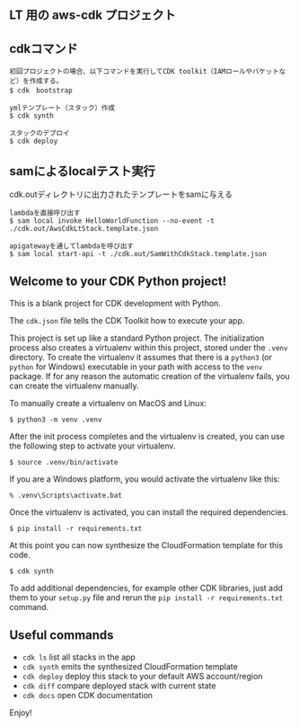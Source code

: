 ## LT 用の aws-cdk プロジェクト

## cdkコマンド
```
初回プロジェクトの場合、以下コマンドを実行してCDK toolkit（IAMロールやバケットなど）を作成する。
$ cdk　bootstrap
```

```
ymlテンプレート（スタック）作成
$ cdk synth
```

```
スタックのデプロイ
$ cdk deploy
```

## samによるlocalテスト実行
cdk.outディレクトリに出力されたテンプレートをsamに与える

```
lambdaを直接呼び出す
$ sam local invoke HelloWorldFunction --no-event -t ./cdk.out/AwsCdkLtStack.template.json
```
```
apigatewayを通してlambdaを呼び出す
$ sam local start-api -t ./cdk.out/SamWithCdkStack.template.json
```



## Welcome to your CDK Python project!

This is a blank project for CDK development with Python.

The `cdk.json` file tells the CDK Toolkit how to execute your app.

This project is set up like a standard Python project. The initialization
process also creates a virtualenv within this project, stored under the `.venv`
directory. To create the virtualenv it assumes that there is a `python3`
(or `python` for Windows) executable in your path with access to the `venv`
package. If for any reason the automatic creation of the virtualenv fails,
you can create the virtualenv manually.

To manually create a virtualenv on MacOS and Linux:

```
$ python3 -m venv .venv
```

After the init process completes and the virtualenv is created, you can use the following
step to activate your virtualenv.

```
$ source .venv/bin/activate
```

If you are a Windows platform, you would activate the virtualenv like this:

```
% .venv\Scripts\activate.bat
```

Once the virtualenv is activated, you can install the required dependencies.

```
$ pip install -r requirements.txt
```

At this point you can now synthesize the CloudFormation template for this code.

```
$ cdk synth
```

To add additional dependencies, for example other CDK libraries, just add
them to your `setup.py` file and rerun the `pip install -r requirements.txt`
command.

## Useful commands

- `cdk ls` list all stacks in the app
- `cdk synth` emits the synthesized CloudFormation template
- `cdk deploy` deploy this stack to your default AWS account/region
- `cdk diff` compare deployed stack with current state
- `cdk docs` open CDK documentation

Enjoy!
